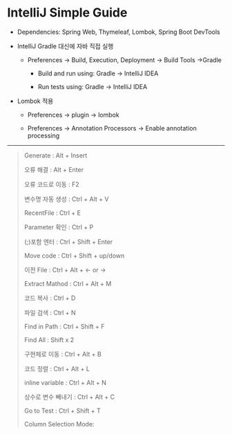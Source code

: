 # IntelliJ Simple Guide

- Dependencies: Spring Web, Thymeleaf, Lombok, Spring Boot DevTools

- IntelliJ Gradle 대신에 자바 직접 실행

  - Preferences -> Build, Execution, Deployment -> Build Tools ->Gradle

    - Build and run using: Gradle -> IntelliJ IDEA

    - Run tests using: Gradle -> IntelliJ IDEA

- Lombok 적용

  - Preferences -> plugin -> lombok

  - Preferences -> Annotation Processors -> Enable annotation processing

---

> Generate : Alt + Insert
>
> 오류 해결 : Alt + Enter
>
> 오류 코드로 이동 : F2
>
> 변수명 자동 생성 : Ctrl + Alt + V
>
> RecentFile : Ctrl + E
>
> Parameter 확인 : Ctrl + P
>
> (;)포함 엔터 : Ctrl + Shift + Enter
>
> Move code : Ctrl + Shift + up/down
>
> 이전 File : Ctrl + Alt + <- or ->
>
> Extract Mathod : Ctrl + Alt + M
>
> 코드 복사 : Ctrl + D
>
> 파일 검색 : Ctrl + N
>
> Find in Path : Ctrl + Shift + F
>
> Find All : Shift x 2
>
> 구현체로 이동 : Ctrl + Alt + B
>
> 코드 정렬 : Ctrl + Alt + L
>
> inline variable : Ctrl + Alt + N
>
> 상수로 변수 빼내기 : Ctrl + Alt + C
>
> Go to Test : Ctrl + Shift + T
>
> Column Selection Mode: